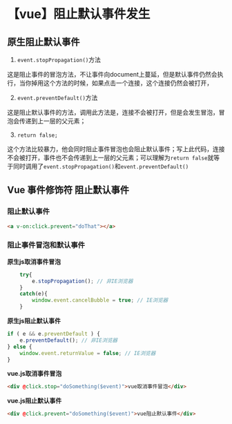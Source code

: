 # 【vue】阻止默认事件发生

## 原生阻止默认事件 

1. `event.stopPropagation()`方法

这是阻止事件的冒泡方法，不让事件向document上蔓延，但是默认事件仍然会执行，当你掉用这个方法的时候，如果点击一个连接，这个连接仍然会被打开，

2. `event.preventDefault()`方法

这是阻止默认事件的方法，调用此方法是，连接不会被打开，但是会发生冒泡，冒泡会传递到上一层的父元素；

3. `return false;`

这个方法比较暴力，他会同时阻止事件冒泡也会阻止默认事件；写上此代码，连接不会被打开，事件也不会传递到上一层的父元素；可以理解为`return false`就等于同时调用了`event.stopPropagation()`和`event.preventDefault()`


## Vue 事件修饰符 阻止默认事件

### 阻止默认事件

```html
<a v-on:click.prevent="doThat"></a>
```

### 阻止事件冒泡和默认事件

**原生js取消事件冒泡**

```js
    try{
        e.stopPropagation(); // 非IE浏览器
    }
    catch(e){
        window.event.cancelBubble = true; // IE浏览器
    }
```

**原生js阻止默认事件**

```js
if ( e && e.preventDefault ) {
	e.preventDefault(); // 非IE浏览器
} else {
	window.event.returnValue = false; // IE浏览器
}
```

**vue.js取消事件冒泡**

```html
<div @click.stop="doSomething($event)">vue取消事件冒泡</div>
```

**vue.js阻止默认事件**

```html
<div @click.prevent="doSomething($event)">vue阻止默认事件</div>
```